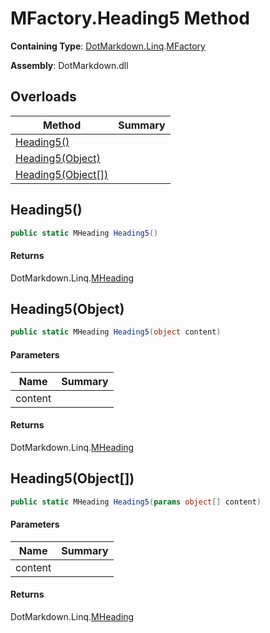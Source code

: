 # MFactory\.Heading5 Method

**Containing Type**: [DotMarkdown.Linq](../../README.md)\.[MFactory](../README.md)

**Assembly**: DotMarkdown\.dll

## Overloads

| Method | Summary |
| ------ | ------- |
| [Heading5()](#DotMarkdown_Linq_MFactory_Heading5) | |
| [Heading5(Object)](#DotMarkdown_Linq_MFactory_Heading5_System_Object_) | |
| [Heading5(Object\[\])](#DotMarkdown_Linq_MFactory_Heading5_System_Object___) | |

## Heading5\(\)<a name="DotMarkdown_Linq_MFactory_Heading5"></a>

```csharp
public static MHeading Heading5()
```

#### Returns

DotMarkdown\.Linq\.[MHeading](../../MHeading/README.md)

## Heading5\(Object\)<a name="DotMarkdown_Linq_MFactory_Heading5_System_Object_"></a>

```csharp
public static MHeading Heading5(object content)
```

#### Parameters

| Name | Summary |
| ---- | ------- |
| content | |

#### Returns

DotMarkdown\.Linq\.[MHeading](../../MHeading/README.md)

## Heading5\(Object\[\]\)<a name="DotMarkdown_Linq_MFactory_Heading5_System_Object___"></a>

```csharp
public static MHeading Heading5(params object[] content)
```

#### Parameters

| Name | Summary |
| ---- | ------- |
| content | |

#### Returns

DotMarkdown\.Linq\.[MHeading](../../MHeading/README.md)

